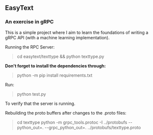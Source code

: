 ## EasyText
### An exercise in gRPC

This is a simple project where I aim to learn the foundations of writing a gRPC API (with a machine learning implementation).

Running the RPC Server:
> cd easytext/texttype && python texttype.py

**Don't forget to install the dependencies through:**
> python -m pip install requirements.txt

Run:
> python test.py

To verify that the server is running.


Rebuilding the proto buffers after changes to the .proto files:
> cd texttype
> python -m grpc_tools.protoc -I ../protobufs --python_out=. --grpc_python_out=. ../protobufs/texttype.proto